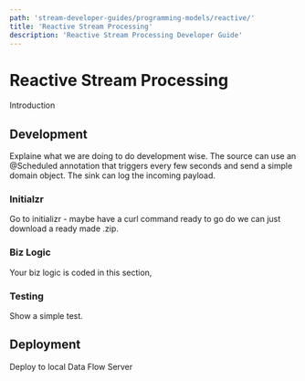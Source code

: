 ```yaml
---
path: 'stream-developer-guides/programming-models/reactive/'
title: 'Reactive Stream Processing'
description: 'Reactive Stream Processing Developer Guide'
---
```


# Reactive Stream Processing

Introduction

## Development

Explaine what we are doing to do development wise.
The source can use an @Scheduled annotation that triggers every few seconds and send a simple domain object. The sink can log the incoming payload.

### Initialzr

Go to initializr - maybe have a curl command ready to go do we can just download a ready made .zip.

### Biz Logic

Your biz logic is coded in this section,

### Testing

Show a simple test.

## Deployment

Deploy to local Data Flow Server
